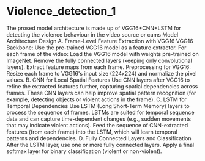 # Violence_detection_1

The prosed model architecture is made up of VGG16+CNN+LSTM for detecting the violence behaviour in the video source or cams
Model Architecture Design
A. Frame-Level Feature Extraction with VGG16
VGG16 Backbone: Use the pre-trained VGG16 model as a feature extractor. For each frame of the video:
Load the VGG16 model with weights pre-trained on ImageNet.
Remove the fully connected layers (keeping only convolutional layers).
Extract feature maps from each frame.
Preprocessing for VGG16: Resize each frame to VGG16's input size (224x224) and normalize the pixel values.
B. CNN for Local Spatial Features
Use CNN layers after VGG16 to refine the extracted features further, capturing spatial dependencies across frames.
These CNN layers can help improve spatial pattern recognition (for example, detecting objects or violent actions in the frame).
C. LSTM for Temporal Dependencies
Use LSTM (Long Short-Term Memory) layers to process the sequence of frames. LSTMs are suited for temporal sequence data and can capture time-dependent changes (e.g., sudden movements that may indicate violent actions).
Feed the sequence of CNN-extracted features (from each frame) into the LSTM, which will learn temporal patterns and dependencies.
D. Fully Connected Layers and Classification
After the LSTM layer, use one or more fully connected layers.
Apply a final softmax layer for binary classification (violent or non-violent).
